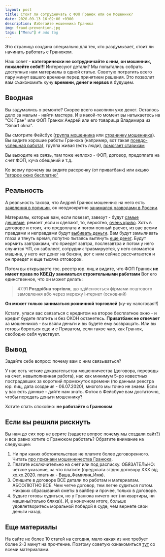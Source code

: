 ```yaml
---
layout: post
title: Стоит ли сотрудничать с ФОП Гранюк или он Мошенник? 
date: 2020-09-13 16:02:00 +0300
description: Избегайте мошенника Гранюка 
img: fraud-prevention.jpg
tags: ["Menu"] # add tag
---
```


Это страница создана специально для тех, кто раздумывает, стоит ли начинать работать с Гранюком. 

Наш совет - **категорически не сотрудничайте с ним, он мошенник, пожалейте себя!!!**
Интересуют детали? Мы попытались собрать доступные нам материалы в одной статье. Советую потратить всего пару минут вашего времени перед принятием решения. Это позволит вам съэкономить кучу **времени, денег и нервов** в будущем. 

## Вводная ##

Вы задумались о ремонте? Скорее всего накопили уже денег. Осталось дело за малым - найти мастера. И в какой-то момент вы натыкаетесь на "СК Гран" или ФОП Гранюк Андрей или его товарища Владимира из "Smart okna". 

Вы смотрите Фейсбук ([группа мошенника](https://facebook.com/groups/543106036358181/) или [страничку мошенника](https://facebook.com/andrei.granuk)). Вы видите хорошие работы Гранюка (например, вот такая [псевдо-успешная работа](/where-is-the-salary/)), группа живая (есть люди), [помогает старикам](/help-pensioners/)

Вы выходите на связь, там тоже неплохо - ФОП, договор, предоплата на счет ФОП, куча обещаний и т.д.

Ко всему прочему вы видите рассрочку (от приватбанк) или акцию ["второе окно бесплатно"](/free-cheese/)

## Реальность ##

А реальность такова, что Андрей Гранюк мошенник: на него есть [заявления в полиции](/granuk-fraud-and-police/), он неоднократно [занимался разводами в России](/moshennikov-net/). 

Материалы, которые вам, если повезет, завезут - будут [самые дешевые](/where-is-the-salary/), ремонт ,если и сделают, то, вероятно, [очень криво](/master-class/). 
Хоть в договоре и стоит, что предоплата и потом полный расчет, из вас всеми правдами и неправдами будут [выбивать деньги](/mission-and-vision/). Вам будут замыливать глаза и тянуть время, попутно пытаясь вытянуть [еще денег](/fraud-signs/). Будут кормить завтраками, что приедет завтра, послезавтра и потом у него случится ЧП, он заболеет, сотрудник травмируется, у него сломается машина, у него нет денег на бензин, вот с ним сейчас рассчитаются и он приедет и еще тысяча отговорок. 

Потом вы открываете гос. реестр юр. лиц и видите, что ФОП Гранюк **не имеет права по КВЕДу заниматься строительными работами**
Вот его единственное, что он может делать: 

> 47.91 **Роздрібна торгівля**, що здійснюється фірмами поштового замовлення або через мережу Інтернет (основний) 

**Он может только заниматься розничной торговлей** (ку-ку налоговая!!)

 Кстати, упаси вас связаться с кредитом на второе бесплатное окно - и кредит будете платить и без ОКОН останетесь. **Приватбанк не отвечает** за мошенников - вы взяли деньги и вы будете ему возвращать. Или вы готовы бороться еще и с Приватом, если такое *чмо*, как Гранюк, свободно себя чувствует. 

## Вывод ##

Задайте себе вопрос: почему вам с ним связываться?  

У нас есть четкие доказательства мошенничества (договора, переводы на счет, невыполненная работа),  нас  как минимум 5-рo известных пострадавших за короткий промежуток времени (по данным реестра юр. лиц, дата создания - 06.07.2020), многого мы точно не знаем. Если у вас есть данные - дайте нам знать. Фоток в Фейсбуке вам достаточно, чтобы передать деньги мошеннику? 

Хотите спать спокойно: **не работайте с Гранюком**

## Если вы решили рискнуть ##

Вы нам до сих пор не верите (задаете вопрос [почему мы создали сайт?](/mission-and-vision/)) и все равно хотите с Гранюком работать? Обратите внимание на следующее: 

1. Ни при каких обстоятельствах не платите более договоренного. Читать [про признаки мошенничества Гранюка](/fraud-signs/).
2. Платите исключительно на счет или под расписку. ОБЯЗАТЕЛЬНО: четкое указание, за что платите (предолата згідно договору ХХХ від хх.хх.2020. платник - Ваша_Фамилия_Имя).
3. Опишите в договоре ВСЕ детали по работам и материалам. АБСОЛЮТНО ВСЕ. Чем четче договор, тем легче судиться потом. Никаких сбрасываний сметы в вайбер и прочее, только в договоре. 
4. Будьте готовы судиться, но у Гранюка ничего нет (ни квартиры, ни машины(только бляха)). И, в конечном итоге, больше удовлетворитесь моральной победой в суде, чем вернете свои деньги назад.

## Еще материалы ##

На сайте не более 10 статей на сегодня, мало какая из них требует более 2-3 минут на прочтение. Поэтому советую ознакомиться [тут](/) со всеми материалами. 
